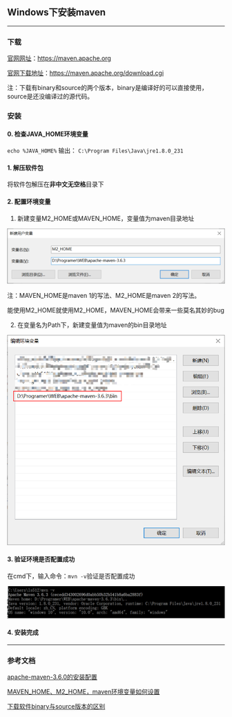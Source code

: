 ## Windows下安装maven

-----

### 下载

[官网网址](https://maven.apache.org)：https://maven.apache.org

[官网下载地址](https://maven.apache.org/download.cgi)：https://maven.apache.org/download.cgi

注：下载有binary和source的两个版本，binary是编译好的可以直接使用，source是还没编译过的源代码。

### 安装

#### 0. 检查JAVA_HOME环境变量

``echo %JAVA_HOME%``
输出：
``C:\Program Files\Java\jre1.8.0_231``

#### 1. 解压软件包

将软件包解压在**非中文无空格**目录下

#### 2. 配置环境变量

1. 新建变量M2_HOME或MAVEN_HOME，变量值为maven目录地址

![配置M2_HOME](../pictures/Windows下安装maven/配置M2_HOME.png)

注：MAVEN_HOME是maven 1的写法、M2_HOME是maven 2的写法。

  能使用M2_HOME就使用M2_HOME，MAVEN_HOME会带来一些莫名其妙的bug

2. 在变量名为Path下，新建变量值为maven的bin目录地址

![配置PATH](../pictures/Windows下安装maven/配置PATH.png)

#### 3. 验证环境是否配置成功

在cmd下，输入命令：``mvn -v``验证是否配置成功

![验证环境是否配置成功](../pictures/Windows下安装maven/验证环境是否配置成功.png)

#### 4. 安装完成

-----

### 参考文档

[apache-maven-3.6.0的安装配置](https://blog.csdn.net/weixin_43916850/article/details/87959273#commentBox)

[MAVEN_HOME、M2_HOME，maven环境变量如何设置](https://blog.csdn.net/qq_42145871/article/details/88893949)

[下载软件binary与source版本的区别](https://blog.csdn.net/heimao0307/article/details/79790081)
